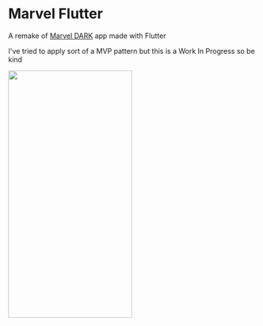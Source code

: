 # Marvel Flutter

A remake of [Marvel DARK](https://github.com/lalbuquerque/DARK) app made
with Flutter

I've tried to apply sort of a MVP pattern but this is a Work In Progress
so be kind

<img src="images/marvel_flutter_3.gif" width="250" height="500"/>

